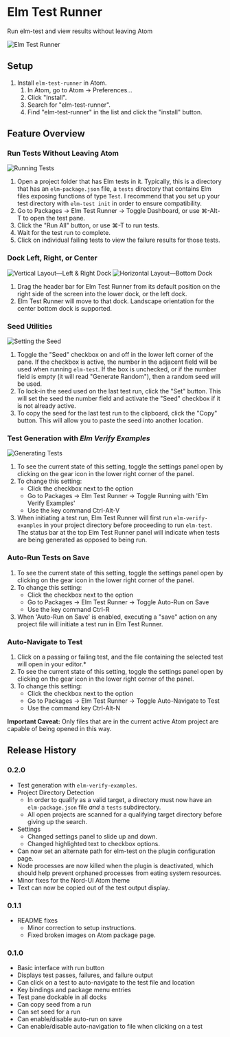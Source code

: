 # Elm Test Runner

Run elm-test and view results without leaving Atom

![Elm Test Runner](https://raw.githubusercontent.com/mbuscemi/elm-test-runner/master/images/elm-test-runner-animated-header-only.gif?raw=true)

## Setup

1. Install `elm-test-runner` in Atom.
    1. In Atom, go to Atom → Preferences...
    2. Click "Install".
    3. Search for "elm-test-runner".
    4. Find "elm-test-runner" in the list and click the "install" button.

## Feature Overview

### Run Tests Without Leaving Atom

![Running Tests](https://raw.githubusercontent.com/mbuscemi/elm-test-runner/master/images/menu.png?raw=true)

1. Open a project folder that has Elm tests in it. Typically, this is a directory that has an `elm-package.json` file, a `tests` directory that contains Elm files exposing functions of type `Test`. I recommend that you set up your test directory with `elm-test init` in order to ensure compatibility.
2. Go to Packages → Elm Test Runner → Toggle Dashboard, or use ⌘-Alt-T to open the test pane.
3. Click the "Run All" button, or use ⌘-T to run tests.
4. Wait for the test run to complete.
5. Click on individual failing tests to view the failure results for those tests.

### Dock Left, Right, or Center

![Vertical Layout—Left & Right Dock](https://raw.githubusercontent.com/mbuscemi/elm-test-runner/master/images/layout-vertical.png?raw=true)
![Horizontal Layout—Bottom Dock](https://raw.githubusercontent.com/mbuscemi/elm-test-runner/master/images/layout-horizontal.png?raw=true)

1. Drag the header bar for Elm Test Runner from its default position on the right side of the screen into the lower dock, or the left dock.
2. Elm Test Runner will move to that dock. Landscape orientation for the center bottom dock is supported.

### Seed Utilities

![Setting the Seed](https://raw.githubusercontent.com/mbuscemi/elm-test-runner/master/images/set-seed-example.gif?raw=true)

1. Toggle the "Seed" checkbox on and off in the lower left corner of the pane. If the checkbox is active, the number in the adjacent field will be used when running `elm-test`. If the box is unchecked, or if the number field is empty (it will read "Generate Random"), then a random seed will be used.
2. To lock-in the seed used on the last test run, click the "Set" button. This will set the seed the number field and activate the "Seed" checkbox if it is not already active.
3. To copy the seed for the last test run to the clipboard, click the "Copy" button. This will allow you to paste the seed into another location.

### Test Generation with _Elm Verify Examples_

![Generating Tests](https://raw.githubusercontent.com/mbuscemi/elm-test-runner/master/images/elm-verify-examples-enabled.gif?raw=true)

1. To see the current state of this setting, toggle the settings panel open by clicking on the gear icon in the lower right corner of the panel.
2. To change this setting:
    * Click the checkbox next to the option
    * Go to Packages → Elm Test Runner → Toggle Running with 'Elm Verify Examples'
    * Use the key command Ctrl-Alt-V
3. When initiating a test run, Elm Test Runner will first run `elm-verify-examples` in your project directory before proceeding to run `elm-test`. The status bar at the top Elm Test Runner panel will indicate when tests are being generated as opposed to being run.

### Auto-Run Tests on Save

1. To see the current state of this setting, toggle the settings panel open by clicking on the gear icon in the lower right corner of the panel.
2. To change this setting:
    * Click the checkbox next to the option
    * Go to Packages → Elm Test Runner → Toggle Auto-Run on Save
    * Use the key command Ctrl-R
3. When 'Auto-Run on Save' is enabled, executing a "save" action on any project file will initiate a test run in Elm Test Runner.

### Auto-Navigate to Test

1. Click on a passing or failing test, and the file containing the selected test will open in your editor.*
2. To see the current state of this setting, toggle the settings panel open by clicking on the gear icon in the lower right corner of the panel.
3. To change this setting:
    * Click the checkbox next to the option
    * Go to Packages → Elm Test Runner → Toggle Auto-Navigate to Test
    * Use the command key Ctrl-Alt-N

**Important Caveat:** Only files that are in the current active Atom project are capable of being opened in this way.

## Release History

### 0.2.0

* Test generation with `elm-verify-examples`.
* Project Directory Detection
    * In order to qualify as a valid target, a directory must now have an `elm-package.json` file _and_ a `tests` subdirectory.
    * All open projects are scanned for a qualifying target directory before giving up the search.
* Settings
    * Changed settings panel to slide up and down.
    * Changed highlighted text to checkbox options.
* Can now set an alternate path for elm-test on the plugin configuration page.
* Node processes are now killed when the plugin is deactivated, which should help prevent orphaned processes from eating system resources.
* Minor fixes for the Nord-UI Atom theme
* Text can now be copied out of the test output display.

### 0.1.1

* README fixes
    * Minor correction to setup instructions.
    * Fixed broken images on Atom package page.

### 0.1.0

* Basic interface with run button
* Displays test passes, failures, and failure output
* Can click on a test to auto-navigate to the test file and location
* Key bindings and package menu entries
* Test pane dockable in all docks
* Can copy seed from a run
* Can set seed for a run
* Can enable/disable auto-run on save
* Can enable/disable auto-navigation to file when clicking on a test
